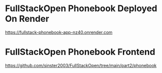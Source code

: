 # FullStackOpen Phonebook Deployed On Render

https://fullstack-phonebook-app-nz40.onrender.com

# FullStackOpen Phonebook Frontend 

https://github.com/sinster2003/FullStackOpen/tree/main/part2/phonebook